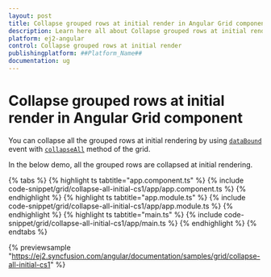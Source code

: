 ```yaml
---
layout: post
title: Collapse grouped rows at initial render in Angular Grid component | Syncfusion
description: Learn here all about Collapse grouped rows at initial render in Syncfusion ##Platform_Name## Grid component of Syncfusion Essential JS 2 and more.
platform: ej2-angular
control: Collapse grouped rows at initial render 
publishingplatform: ##Platform_Name##
documentation: ug
---
```


# Collapse grouped rows at initial render in Angular Grid component

You can collapse all the grouped rows at initial rendering by using [`dataBound`](https://ej2.syncfusion.com/angular/documentation/api/grid/#databound) event with  [`collapseAll`](https://ej2.syncfusion.com/angular/documentation/api/grid/group/#collapseall) method of the grid.

In the below demo, all the grouped rows are collapsed at initial rendering.

{% tabs %}
{% highlight ts tabtitle="app.component.ts" %}
{% include code-snippet/grid/collapse-all-initial-cs1/app/app.component.ts %}
{% endhighlight %}
{% highlight ts tabtitle="app.module.ts" %}
{% include code-snippet/grid/collapse-all-initial-cs1/app/app.module.ts %}
{% endhighlight %}
{% highlight ts tabtitle="main.ts" %}
{% include code-snippet/grid/collapse-all-initial-cs1/app/main.ts %}
{% endhighlight %}
{% endtabs %}
  
{% previewsample "https://ej2.syncfusion.com/angular/documentation/samples/grid/collapse-all-initial-cs1" %}
